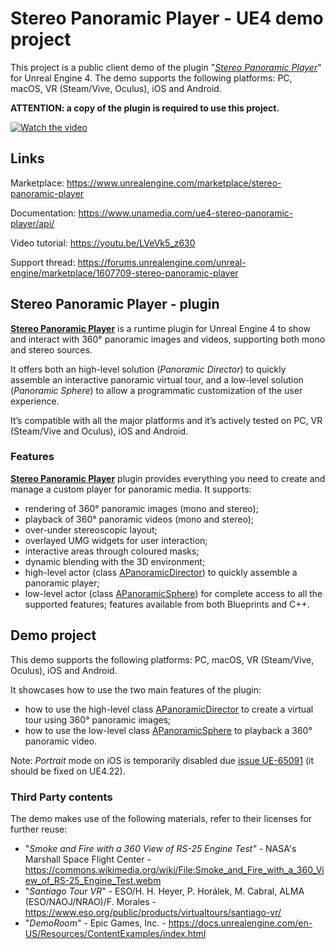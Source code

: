 # Stereo Panoramic Player - UE4 demo project

This project is a public client demo of the plugin "*[Stereo Panoramic Player](https://www.unrealengine.com/marketplace/stereo-panoramic-player)*" for Unreal Engine 4. The demo supports the following platforms: PC, macOS, VR (Steam/Vive, Oculus), iOS and Android.

**ATTENTION: a copy of the plugin is required to use this project.**

[![Watch the video](https://img.youtube.com/vi/LVeVk5_z630/hqdefault.jpg)](https://youtu.be/LVeVk5_z630)

## Links

Marketplace: <https://www.unrealengine.com/marketplace/stereo-panoramic-player>

Documentation: <https://www.unamedia.com/ue4-stereo-panoramic-player/api/>

Video tutorial: <https://youtu.be/LVeVk5_z630>

Support thread: <https://forums.unrealengine.com/unreal-engine/marketplace/1607709-stereo-panoramic-player>

## Stereo Panoramic Player - plugin

**[Stereo Panoramic Player](https://www.unrealengine.com/marketplace/stereo-panoramic-player)** is a runtime plugin for Unreal Engine 4 to show and interact with 360° panoramic images and videos, supporting both mono and stereo sources.

It offers both an high-level solution (_Panoramic Director_) to quickly assemble an interactive panoramic virtual tour, and a low-level solution (_Panoramic Sphere_) to allow a programmatic customization of the user experience.

It’s compatible with all the major platforms and it’s actively tested on PC, VR (Steam/Vive and Oculus), iOS and Android.

### Features

**[Stereo Panoramic Player](https://www.unrealengine.com/marketplace/stereo-panoramic-player)** plugin provides everything you need to create and manage a custom player for panoramic media. It supports:

- rendering of 360° panoramic images (mono and stereo);
- playback of 360° panoramic videos (mono and stereo);
- over-under stereoscopic layout;
- overlayed UMG widgets for user interaction;
- interactive areas through coloured masks;
- dynamic blending with the 3D environment;
- high-level actor (class [APanoramicDirector](https://www.unamedia.com/ue4-stereo-panoramic-player/api/panoramic_director.html)) to quickly assemble a panoramic player;
- low-level actor (class [APanoramicSphere](https://www.unamedia.com/ue4-stereo-panoramic-player/api/panoramic_sphere.html)) for complete access to all the supported features;
features available from both Blueprints and C++.

## Demo project

This demo supports the following platforms: PC, macOS, VR (Steam/Vive, Oculus), iOS and Android.

It showcases how to use the two main features of the plugin:

- how to use the high-level class [APanoramicDirector](https://www.unamedia.com/ue4-stereo-panoramic-player/api/panoramic_director.html) to create a virtual tour using 360° panoramic images;
- how to use the low-level class [APanoramicSphere](https://www.unamedia.com/ue4-stereo-panoramic-player/api/panoramic_sphere.html) to playback a 360° panoramic video.

Note: _Portrait_ mode on iOS is temporarily disabled due [issue UE-65091](https://issues.unrealengine.com/issue/UE-65091) (it should be fixed on UE4.22).

### Third Party contents

The demo makes use of the following materials, refer to their licenses for further reuse:

- "_Smoke and Fire with a 360 View of RS-25 Engine Test"_ - NASA's Marshall Space Flight Center - <https://commons.wikimedia.org/wiki/File:Smoke_and_Fire_with_a_360_View_of_RS-25_Engine_Test.webm>
- "_Santiago Tour VR_" - ESO/H. H. Heyer, P. Horálek, M. Cabral, ALMA (ESO/NAOJ/NRAO)/F. Morales - <https://www.eso.org/public/products/virtualtours/santiago-vr/>
- "_DemoRoom_" - Epic Games, Inc. - <https://docs.unrealengine.com/en-US/Resources/ContentExamples/index.html>
